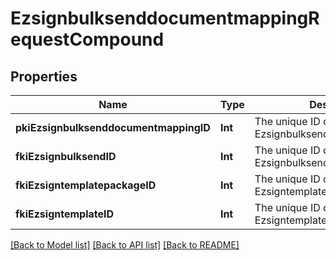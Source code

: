 # EzsignbulksenddocumentmappingRequestCompound

## Properties
Name | Type | Description | Notes
------------ | ------------- | ------------- | -------------
**pkiEzsignbulksenddocumentmappingID** | **Int** | The unique ID of the Ezsignbulksenddocumentmapping. | [optional] 
**fkiEzsignbulksendID** | **Int** | The unique ID of the Ezsignbulksend | 
**fkiEzsigntemplatepackageID** | **Int** | The unique ID of the Ezsigntemplatepackage | [optional] 
**fkiEzsigntemplateID** | **Int** | The unique ID of the Ezsigntemplate | [optional] 

[[Back to Model list]](../README.md#documentation-for-models) [[Back to API list]](../README.md#documentation-for-api-endpoints) [[Back to README]](../README.md)


